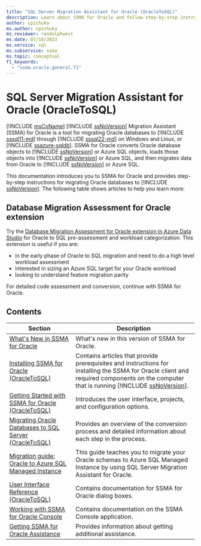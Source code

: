 ```yaml
---
title: "SQL Server Migration Assistant for Oracle (OracleToSQL)"
description: Learn about SSMA for Oracle and follow step-by-step instructions for migrating Oracle databases to SQL Server.
author: cpichuka
ms.author: cpichuka
ms.reviewer: randolphwest
ms.date: 07/10/2023
ms.service: sql
ms.subservice: ssma
ms.topic: conceptual
f1_keywords:
  - "ssma.oracle.general.f1"
---
```

# SQL Server Migration Assistant for Oracle (OracleToSQL)

[!INCLUDE [msCoName](../../includes/msconame-md.md)] [!INCLUDE [ssNoVersion](../../includes/ssnoversion-md.md)] Migration Assistant (SSMA) for Oracle is a tool for migrating Oracle databases to [!INCLUDE [sssql11-md](../../includes/sssql11-md.md)] through [!INCLUDE [sssql22-md](../../includes/sssql22-md.md)] on Windows and Linux, or [!INCLUDE [ssazure-sqldb](../../includes/ssazure-sqldb.md)]. SSMA for Oracle converts Oracle database objects to [!INCLUDE [ssNoVersion](../../includes/ssnoversion-md.md)] or Azure SQL objects, loads those objects into [!INCLUDE [ssNoVersion](../../includes/ssnoversion-md.md)] or Azure SQL, and then migrates data from Oracle to [!INCLUDE [ssNoVersion](../../includes/ssnoversion-md.md)] or Azure SQL.

This documentation introduces you to SSMA for Oracle and provides step-by-step instructions for migrating Oracle databases to [!INCLUDE [ssNoVersion](../../includes/ssnoversion-md.md)]. The following table shows articles to help you learn more:

## Database Migration Assessment for Oracle extension

Try the [Database Migration Assessment for Oracle extension in Azure Data Studio](../../azure-data-studio/extensions/database-migration-assessment-for-oracle-extension.md) for Oracle to SQL pre-assessment and workload categorization. This extension is useful if you are:

- in the early phase of Oracle to SQL migration and need to do a high level workload assessment
- interested in sizing an Azure SQL target for your Oracle workload
- looking to understand feature migration parity

For detailed code assessment and conversion, continue with SSMA for Oracle.

## Contents

| Section | Description |
| --- | --- |
| [What's New in SSMA for Oracle](./what-s-new-in-ssma-for-oracle-oracletosql.md) | What's new in this version of SSMA for Oracle. |
| [Installing SSMA for Oracle (OracleToSQL)](installing-ssma-for-oracle-oracletosql.md) | Contains articles that provide prerequisites and instructions for installing the SSMA for Oracle client and required components on the computer that is running [!INCLUDE [ssNoVersion](../../includes/ssnoversion-md.md)]. |
| [Getting Started with SSMA for Oracle (OracleToSQL)](getting-started-with-ssma-for-oracle-oracletosql.md) | Introduces the user interface, projects, and configuration options. |
| [Migrating Oracle Databases to SQL Server (OracleToSQL)](migrating-oracle-databases-to-sql-server-oracletosql.md) | Provides an overview of the conversion process and detailed information about each step in the process. |
| [Migration guide: Oracle to Azure SQL Managed Instance](/azure/azure-sql/migration-guides/managed-instance/oracle-to-managed-instance-guide) | This guide teaches you to migrate your Oracle schemas to Azure SQL Managed Instance by using SQL Server Migration Assistant for Oracle. |
| [User Interface Reference (OracleToSQL)](user-interface-reference-oracletosql.md) | Contains documentation for SSMA for Oracle dialog boxes. |
| [Working with SSMA for Oracle Console](working-with-ssma-for-oracle-console-oracletosql.md) | Contains documentation on the SSMA Console application. |
| [Getting SSMA for Oracle Assistance](../sql-server-migration-assistant.md) | Provides information about getting additional assistance. |
